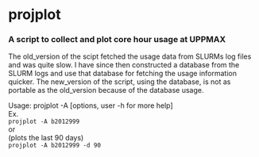 # projplot

### A script to collect and plot core hour usage at UPPMAX
The old_version of the scipt fetched the usage data from SLURMs log files and was quite slow. I have since then constructed a database from the SLURM logs and use that database for fetching the usage information quicker. The new_version of the script, using the database, is not as portable as the old_version because of the database usage.

Usage: projplot -A <project id> [options, user -h for more help]  
Ex.  
```projplot -A b2012999```  
or  
(plots the last 90 days)  
```projplot -A b2012999 -d 90```  
